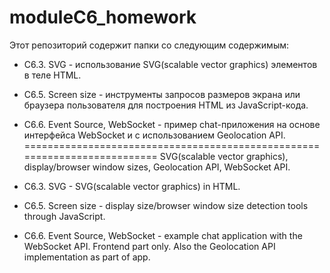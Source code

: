 # moduleC6_homework
Этот репозиторий содержит папки со следующим содержимым:
* C6.3. SVG - использование SVG(scalable vector graphics) элементов в теле HTML. 
* С6.5. Screen size - инструменты запросов размеров экрана или браузера пользователя для построения HTML из JavaScript-кода.
* C6.6. Event Source, WebSocket - пример chat-приложения на основе интерфейса WebSocket и с использованием Geolocation API. 
==========================================================================
SVG(scalable vector graphics), display/browser window sizes, Geolocation API, WebSocket API.

* C6.3. SVG - SVG(scalable vector graphics) in HTML.
* С6.5. Screen size - display size/browser window size detection tools through JavaScript.
* C6.6. Event Source, WebSocket - example chat application with the WebSocket API. Frontend part only. Also the Geolocation API implementation as part of app.
